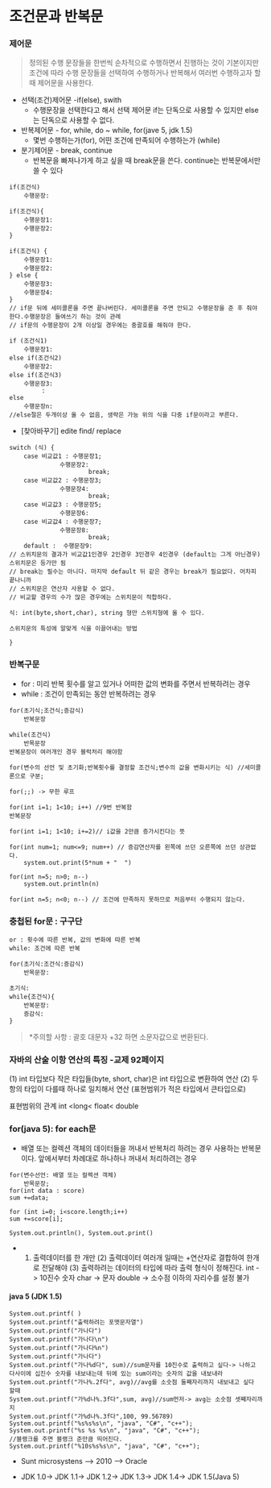 # 조건문과 반복문

### 제어문

> 정의된 수행 문장들을 한번씩 순차적으로 수행하면서 진행하는 것이 기본이지만
> 조건에 따라 수행 문장들을 선택하여 수행하거나 반복해서 여러번 수행하고자 할 때 제어문을 사용한다.

- 선택(조건)제어문 -if(else), swith
	- 수행문장을 선택한다고 해서 선택 제어문
		if는 단독으로 사용할 수 있지만 else는 단독으로 사용할 수 없다.
- 반복제어문 - for, while, do ~ while, for(jave 5, jdk 1.5)
	- 몇번 수행하는가(for), 어떤 조건에 만족되어 수행하는가 (while)
- 분기제어문 - break, continue 
	- 반복문을 빠져나가게 하고 싶을 때 break문을 쓴다. continue는 반복문에서만 쓸 수 있다

```
if(조건식)
	수행문장: 

if(조건식){
	수행문장1:
	수행문장2:
}

if(조건식) {
	수행문장1:
	수행문장2:
} else {
	수행문장3:
	수행문장4:
}
// if문 뒤에 세미콜론을 주면 끝나버린다. 세미콜론을 주면 안되고 수행문장을 준 후 줘야한다.수행문장은 들여쓰기 하는 것이 관례
// if문의 수행문장이 2개 이상일 경우에는 중괄호를 해줘야 한다.
```

``` 
if (조건식1)
	수행문장1:
else if(조건식2)
	수행문장2:
else if(조건식3)
	수행문장3:
	     :
else 
	수행문장n:
//else절은 두개이상 올 수 없음, 생략은 가능 위의 식을 다중 if문이라고 부른다.
```

* [찾아바꾸기]
  edite
  find/ replace

```
switch (식) {
	case 비교값1 : 수행문장1;
		      수행문장2:
	                  break;
	case 비교값2 : 수행문장3;
		      수행문장4:
	                  break;
	case 비교값3 : 수행문장5;
		      수행문장6:
	case 비교값4 : 수행문장7;
		      수행문장8:
	                  break;
	default :  수행문장9:
// 스위치문의 결과가 비교값1인경우 2인경우 3인경우 4인경우 (default는 그게 아닌경우) 스위치문은 등가만 됨
// break는 필수는 아니다. 마지막 default 뒤 같은 경우는 break가 필요없다. 어차피 끝나니까 
// 스위치문은 연산자 사용할 수 없다.
// 비교할 경우의 수가 많은 경우에는 스위치문이 적합하다.

식: int(byte,short,char), string 형만 스위치형에 올 수 있다.

스위치문의 특성에 알맞게 식을 이끌어내는 방법

} 
```

### 반복구문

- for : 미리 반복 횟수를 알고 있거나 어떠한 값의 변화를 주면서 반복하려는 경우
- while : 조건이 만족되는 동안 반복하려는 경우

```
for(초기식;조건식;증감식)
	반복문장

while(조건식)
	반목문장
반복문장이 여러개인 경우 블럭처리 해야함

for(변수의 선언 및 초기화;반복횟수를 결정할 조건식;변수의 값을 변화시키는 식) //세미콜론으로 구분;

for(;;) -> 무한 루프

for(int i=1; 1<10; i++) //9번 반복함
반복문장

for(int i=1; 1<10; i+=2)// i값을 2만큼 증가시킨다는 뜻

for(int num=1; num<=9; num++) // 증감연산자를 왼쪽에 쓰던 오른쪽에 쓰던 상관없다.
	system.out.print(5*num + "  ")

for(int n=5; n>0; n--)
	system.out.println(n)

for(int n=5; n<0; n--) // 조건에 만족하지 못하므로 처음부터 수행되지 않는다.
```



### 충첩된 for문 : 구구단

```
or : 횟수에 따른 반복, 값의 변화에 따른 반복
while: 조건에 따른 반복

for(초기식:조건식:증감식)
	반목문장:

초기식:
while{조건식){
	반복문장:
	증감식:
}
```



>*주의할 사항 : 괄호
>대문자 +32 하면 소문자값으로 변환된다.



### 자바의 산술 이항 연산의 특징 -교제 92페이지

(1) int 타입보다 작은 타입들(byte, short, char)은 int 타입으로 변환하여 연산
(2) 두항의 타입이 다를때 하나로 일치해서 연산 (표현범위가 적은 타입에서 큰타입으로)

표현범위의 관계 int <long< float< double



### for(java 5): for each문

- 배열 또는 컬렉션 객체의 데이터들을 꺼내서 반복처리 하려는 경우 사용하는 반복문이다.
  앞에서부터 차례대로 하나하나 꺼내서 처리하려는 경우

```
for(변수선언: 배열 또는 컬렉션 객체)
	반목문장;
for(int data : score)
sum +=data;

for (int i=0; i<score.length;i++)
sum +=score[i];

System.out.println(), System.out.print()
```

- 1) 출력데이터를 한 개만
  (2) 출력데이터 여러개 일때는 +연산자로 결합하여 한개로 전달해야
  (3) 출력하려는 데이터의 타입에 따라 출력 형식이 정해진다.
  int -> 10진수 숫자
  char -> 문자
  double -> 소수점 이하의 자리수를 설정 불가

#### java 5 (JDK 1.5) 

```
System.out.printf( )
System.out.printf("출력하려는 포맷문자열")
System.out.printf("가나다")
System.out.printf("가나다\n")
System.out.printf("가나다%n")
System.out.printf("가나다")
System.out.printf("가나%d다", sum)//sum문자를 10진수로 출력하고 싶다-> 나하고 다사이에 십진수 숫자를 내보내는데 뒤에 있는 sum이라는 숫자의 값을 내보내라
System.out.printf("가나%.2f다", avg)//avg를 소숫점 둘째자리까지 내보내고 싶다 할때 
System.out.printf("가%d나%.3f다",sum, avg)//sum먼저-> avg는 소숫점 셋째자리까지
System.out.printf("가%d나%.3f다",100, 99.56789)
System.out.printf("%s%s%s\n", "java", "C#", "c++");
System.out.printf("%s %s %s\n", "java", "C#", "c++");
//블랭크를 주면 블랭크 준만큼 띄어진다. 
System.out.printf("%10s%s%s\n", "java", "C#", "c++");
```

- Sunt microsystens --> 2010 --> Oracle

- JDK 1.0-> JDK 1.1-> JDK 1.2-> JDK 1.3-> JDK 1.4-> JDK 1.5(Java 5)
